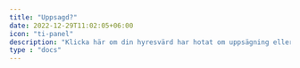 ```yaml
---
title: "Uppsagd?"
date: 2022-12-29T11:02:05+06:00
icon: "ti-panel"
description: "Klicka här om din hyresvärd har hotat om uppsägning eller om det till och med gått så långt att du fått en skriftlig uppsägning."
type : "docs"
---
```

